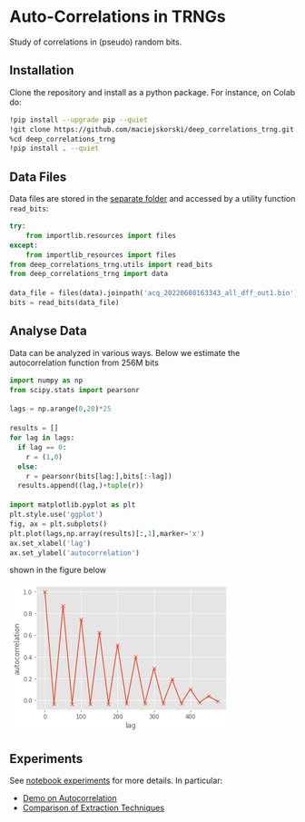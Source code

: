 # Auto-Correlations in TRNGs
Study of correlations in (pseudo) random bits.

## Installation

Clone the repository and install as a python package. For instance, on Colab do:

```bash
!pip install --upgrade pip --quiet
!git clone https://github.com/maciejskorski/deep_correlations_trng.git --quiet
%cd deep_correlations_trng
!pip install . --quiet
```

## Data Files

Data files are stored in the [separate folder](src/deep_correlations_trng/data) and accessed by a utility function `read_bits`:

```python
try:
    from importlib.resources import files
except:
    from importlib_resources import files
from deep_correlations_trng.utils import read_bits
from deep_correlations_trng import data

data_file = files(data).joinpath('acq_20220608163343_all_dff_out1.bin')
bits = read_bits(data_file)
```

## Analyse Data

Data can be analyzed in various ways. Below we estimate the autocorrelation function from 256M bits

```python
import numpy as np
from scipy.stats import pearsonr

lags = np.arange(0,20)*25

results = []
for lag in lags:
  if lag == 0:
    r = (1,0)
  else:
    r = pearsonr(bits[lag:],bits[:-lag])
  results.append((lag,)+tuple(r))

import matplotlib.pyplot as plt
plt.style.use('ggplot')
fig, ax = plt.subplots()
plt.plot(lags,np.array(results)[:,1],marker='x')
ax.set_xlabel('lag')
ax.set_ylabel('autocorrelation')

```
shown in the figure below

![autocorrelation function estimated from 256M of bits](src/deep_correlations_trng/autocorr.png)

## Experiments


See [notebook experiments](notebooks) for more details. In particular:

* [Demo on Autocorrelation](src/deep_correlations_trng/autocorr.png)
* [Comparison of Extraction Techniques](src/deep_correlations_trng/autocorr.png)
